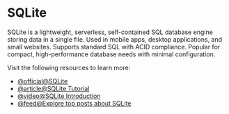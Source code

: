# SQLite

SQLite is a lightweight, serverless, self-contained SQL database engine storing data in a single file. Used in mobile apps, desktop applications, and small websites. Supports standard SQL with ACID compliance. Popular for compact, high-performance database needs with minimal configuration.

Visit the following resources to learn more:

- [@official@SQLite](https://www.sqlite.org/index.html)
- [@article@SQLite Tutorial](https://www.sqlitetutorial.net/)
- [@video@SQLite Introduction](https://www.youtube.com/watch?v=8Xyn8R9eKB8)
- [@feed@Explore top posts about SQLite](https://app.daily.dev/tags/sqlite?ref=roadmapsh)
